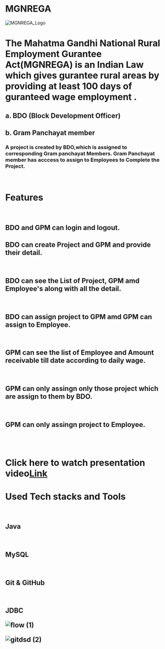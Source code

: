 # MGNREGA
![MGNREGA_Logo](https://user-images.githubusercontent.com/80202600/223967244-894f4212-13c0-48de-887e-cb0f15ebbaa7.jpg)

<h1>The Mahatma Gandhi National Rural Employment Gurantee Act(MGNREGA) is an Indian Law which gives gurantee rural areas by providing at least 100 days of guranteed wage employment .</h1>
<h2>a. BDO (Block Development Officer)</h2>

<h2>b. Gram Panchayat member</h2>

<h3>A project is created by BDO,which is assigned to corresponding Gram panchayat Members. Gram Panchayat member has acccess to assign to Employees to Complete the Project.</h3><br/>

<!--![Flow Chart1](https://user-images.githubusercontent.com/80202600/223318909-240455f4-8989-4811-9f96-4d378f7b7667.jpg)-->


<h1>Features</h1><br/>
<h2>BDO and GPM can login and logout.<br/></h2>
<h2>BDO can create Project and GPM and provide their detail.</h2><br/>
<h2>BDO can see the List of Project, GPM amd Employee's along with all the detail.</h2><br/>
<h2>BDO can assign project to GPM amd GPM can assign to Employee.</h2><br/>
<h2>GPM can see the list of Employee and Amount receivable till date according to daily wage.</h2><br/>
<h2>GPM can only assingn only those project which are assign to them by BDO.</h2><br/>
<h2>GPM can only assingn project to Employee.</h2><br/>

<br/>
<h1>Click here to watch presentation video<a href="https://drive.google.com/drive/folders/1goR-namqIyvzPJDyHdRgEKMNwRL9n7mx" target=_blank>Link</a></h1>
<h1>Used Tech stacks and Tools</h1><br/>

<h2>Java</h2><br/>
<h2>MySQL</h2><br/>
<h2>Git & GitHub</h2><br/>
<h2>JDBC</h2<br/>


![flow (1)](https://user-images.githubusercontent.com/80202600/223991565-e6efdd3f-1b0c-4169-8f9c-92c917c2a7a4.jpg)

![gitdsd (2)](https://user-images.githubusercontent.com/80202600/223966299-9e8b5712-09fb-47d6-905e-da2f862e5543.jpg)

